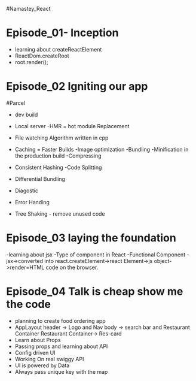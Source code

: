 #Namastey_React

# Episode_01- Inception

- learning about createReactElement
- ReactDom.createRoot
- root.render();

# Episode_02 Igniting our app

#Parcel

- dev build

- Local server
  -HMR = hot module Replacement
- File watching Algorithm written in cpp
- Caching = Faster Builds
  -Image optimization
  -Bundling
  -Minification in the production build
  -Compressing
- Consistent Hashing
  -Code Splitting
- Differential Bundling
- Diagostic
- Error Handing
- Tree Shaking - remove unused code

# Episode_03 laying the foundation

-learning about jsx
-Type of component in React
-Functional Component
-jsx->converted into react.createElement->react Element->js object->render=HTML code on the browser.

# Episode_04 Talk is cheap show me the code

- planning to create food ordering app
- AppLayout
  header -> Logo and Nav
  body -> search bar and Restaurant Container
  Restaurant Container-> Res-card
- Learn about Props
- Passing props and learning about API
- Config driven UI
- Working On real swiggy API
- UI is powered by Data
- Always pass unique key with the map 